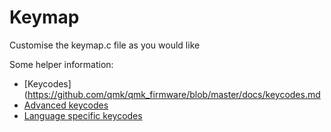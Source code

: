 # Keymap

Customise the keymap.c file as you would like

Some helper information:

 * [Keycodes](https://github.com/qmk/qmk_firmware/blob/master/docs/keycodes.md
 * [Advanced keycodes](https://github.com/qmk/qmk_firmware/blob/master/docs/feature_advanced_keycodes.md)
 * [Language specific keycodes](https://github.com/qmk/qmk_firmware/blob/master/docs/reference_keymap_extras.md)
